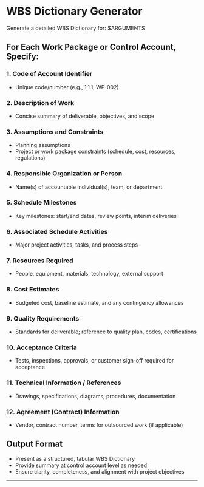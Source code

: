 # WBS Dictionary Generator

Generate a detailed WBS Dictionary for: $ARGUMENTS

## For Each Work Package or Control Account, Specify:

### 1. Code of Account Identifier
- Unique code/number (e.g., 1.1.1, WP-002)

### 2. Description of Work
- Concise summary of deliverable, objectives, and scope

### 3. Assumptions and Constraints
- Planning assumptions
- Project or work package constraints (schedule, cost, resources, regulations)

### 4. Responsible Organization or Person
- Name(s) of accountable individual(s), team, or department

### 5. Schedule Milestones
- Key milestones: start/end dates, review points, interim deliveries

### 6. Associated Schedule Activities
- Major project activities, tasks, and process steps

### 7. Resources Required
- People, equipment, materials, technology, external support

### 8. Cost Estimates
- Budgeted cost, baseline estimate, and any contingency allowances

### 9. Quality Requirements
- Standards for deliverable; reference to quality plan, codes, certifications

### 10. Acceptance Criteria
- Tests, inspections, approvals, or customer sign-off required for acceptance

### 11. Technical Information / References
- Drawings, specifications, diagrams, procedures, documentation

### 12. Agreement (Contract) Information
- Vendor, contract number, terms for outsourced work (if applicable)

## Output Format

- Present as a structured, tabular WBS Dictionary
- Provide summary at control account level as needed
- Ensure clarity, completeness, and alignment with project objectives

---

